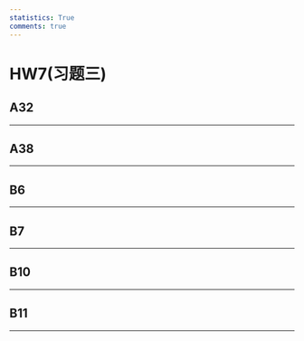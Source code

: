 ```yaml
---
statistics: True
comments: true
---
```


# HW7(习题三)

## A32



---

## A38



---

## B6



---

## B7



---

## B10



---

## B11



---
